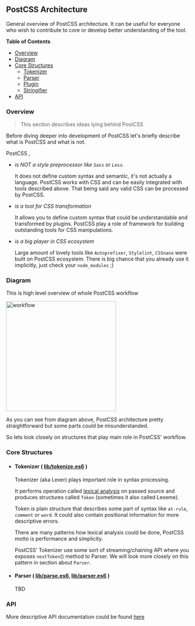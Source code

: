 ## PostCSS Architecture

General overview of PostCSS architecture.
It can be useful for everyone who wish to contribute to core or develop better understanding of the tool.

**Table of Contents**

- [Overview](#overview)
- [Diagram](#diagram)
- [Core Structures](#core-structures)
    * [Tokenizer](#tokenizer)
    * [Parser](#parser)
    * [Plugin](#plugin)
    * [Stringifier](#stringifier)
- [API](#api)

### Overview

> This section describes ideas lying behind PostCSS

Before diving deeper into development of PostCSS let's briefly describe what is PostCSS and what is not.

PostCSS ,

- *is NOT a style preprocessor like `Sass` or `Less`.*

    It does not define custom syntax and semantic, it's not actually a language.
    PostCSS works with CSS and can be easily integrated with tools described above. That being said any valid CSS can be processed by PostCSS.

- *is a tool for CSS transformation*

    It allows you to define custom syntax that could be understandable and transformed by plugins. PostCSS play a role of framework for building outstanding tools for CSS manipulations.

- *is a big player in CSS ecosystem*

    Large amount of lovely tools like `Autoprefixer`, `Stylelint`, `CSSnano` were built on PostCSS ecosystem. There is big chance that you already use it implicitly, just check your `node_modules` ;)

### Diagram

This is high level overview of whole PostCSS workflow

<img width="300" src="https://upload.wikimedia.org/wikipedia/commons/thumb/a/aa/PostCSS_scheme.svg/512px-PostCSS_scheme.svg.png" alt="workflow">

As you can see from diagram above, PostCSS architecture pretty straightforward but some parts could be misunderstanded.

So lets look closely on structures that play main role in PostCSS' workflow.

### Core Structures

 - #### Tokenizer ( [lib/tokenize.es6]() )

    Tokenizer (aka Lexer) plays important role in syntax processing.

    It performs operation called [lexical analysis](https://en.wikipedia.org/wiki/Lexical_analysis) on passed source and produces structures called `Token` (sometimes it also called Lexeme).

    Token is plain structure that describes some part of syntax like `at-rule`, `comment` or `word`. It could also contain positional information for more descriptive errors.

   There are many patterns how lexical analysis could be done, PostCSS motto is performance and simplicity.

    PostCSS' Tokenizer use some sort of streaming/chaining API where you exposes `nextToken`() method to Parser. We will look more closely on this pattern in section about `Parser`.

- #### Parser ( [lib/parse.es6](), [lib/parser.es6]() )

    TBD

### API

More descriptive API documentation could be found [here](http://api.postcss.org/)

